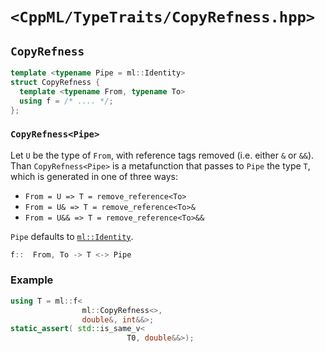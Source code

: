# `<CppML/TypeTraits/CopyRefness.hpp>`

## `CopyRefness`

```c++
template <typename Pipe = ml::Identity>
struct CopyRefness {
  template <typename From, typename To>
  using f = /* .... */;
};
```
### `CopyRefness<Pipe>`

Let `U` be the type of `From`, with reference tags removed (i.e. either `&` or `&&`). Than `CopyRefness<Pipe>` is a metafunction that passes to `Pipe` the type `T`, which is generated in one of three ways:
* `From = U => T = remove_reference<To>`
* `From = U& => T = remove_reference<To>&`
* `From = U&& => T = remove_reference<To>&&`

`Pipe` defaults to [`ml::Identity`](../Functional/Identity.md).

```c++
f::  From, To -> T <-> Pipe
```

### Example

```c++
using T = ml::f<
                ml::CopyRefness<>,
                double&, int&&>;
static_assert( std::is_same_v<
                          T0, double&&>);
```
